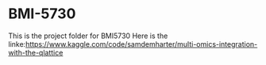 # BMI-5730
This is the project folder for BMI5730 
Here is the linke:https://www.kaggle.com/code/samdemharter/multi-omics-integration-with-the-qlattice
